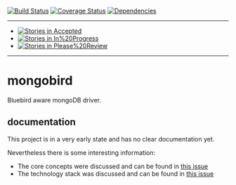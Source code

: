 [![Build Status](https://img.shields.io/travis/lxanders/mongobird.svg?style=flat)](https://travis-ci.org/lxanders/mongobird)
[![Coverage Status](https://img.shields.io/coveralls/lxanders/mongobird.svg?style=flat)](https://coveralls.io/r/lxanders/mongobird)
[![Dependencies](http://img.shields.io/david/lxanders/mongobird.svg?style=flat)](https://david-dm.org/lxanders/mongobird)

-----

* [![Stories in Accepted](https://badge.waffle.io/lxanders/mongobird.png?label=accepted&title=Accepted)](https://waffle.io/lxanders/mongobird)
* [![Stories in In%20Progress](https://badge.waffle.io/lxanders/mongobird.png?label=In%20Progress&title=In%20Progress)](https://waffle.io/lxanders/mongobird)
* [![Stories in Please%20Review](https://badge.waffle.io/lxanders/mongobird.png?label=Please%20Review&title=Please%20Review)](https://waffle.io/lxanders/mongobird)

-----

# mongobird

Bluebird aware mongoDB driver.

## documentation

This project is in a very early state and has no clear documentation yet.

Nevertheless there is some interesting information:

- The core concepts were discussed and can be found in [this issue](https://github.com/lxanders/mongobird/issues/1)
- The technology stack was discussed and can be found in [this issue](https://github.com/lxanders/mongobird/issues/3)
